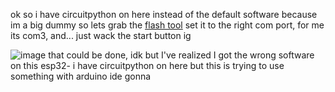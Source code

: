 ok so i have circuitpython on here instead of the default software because im a big dummy
so lets grab the [flash tool](https://www.espressif.com/en/support/download/other-tools)
set it to the right com port, for me its com3, and... just wack the start button ig

![image](https://github.com/submersible-technologies/msa-advantage-1000/assets/153700834/d02caf2d-2c68-470d-965e-c74d5fc3c4a5)
that could be done, idk
but I've realized I got the wrong software on this esp32- i have circuitpython on here but this is trying to use something with arduino ide
gonna 
